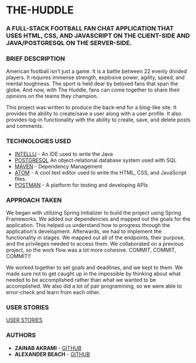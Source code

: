 # THE-HUDDLE

### A FULL-STACK FOOTBALL FAN CHAT APPLICATION THAT USES HTML, CSS, AND JAVASCRIPT ON THE CLIENT-SIDE AND JAVA/POSTGRESQL ON THE SERVER-SIDE.

### BRIEF DESCRIPTION

American football isn’t just a game. It is a battle between 22 evenly divided players. It requires immense strength, explosive power, agility, speed, and mental toughness. The sport is held dear by beloved fans that span the globe. And now, with The Huddle, fans can come together to share their opinions on the teams they champion.


This project was written to produce the back-end for a blog-like site. It provides the ability to create/save a user along with a user profile. It also provides log-in functionality with the ability to create, save, and delete posts and comments.


### TECHNOLOGIES USED
* [INTELLIJ](https://www.jetbrains.com/idea/) - An IDE used to write the Java
* [POSTGRESQL](https://www.postgresql.org) An object-relational database system used with SQL
* [MAVEN](https://maven.apache.org/) - Dependency Management 
* [ATOM](https://atom.io) - A cool text editor used to write the HTML, CSS, and JavaScript files.
* [POSTMAN](https://www.getpostman.com) - A platform for testing and developing APIs

### APPROACH TAKEN
We began with utilizing Spring Initializer to build the project using Spring Frameworks. We added our dependencies and mapped out the goals for the application. This helped us understand how to progress through the application's development. Afterwards, we had to implement the functionality in stages. We mapped out all of the endpoints, their purpose, and the privileges needed to access them. We collaborated on a previous project, so the work flow was a lot more cohesive. COMMIT, COMMIT, COMMIT!!

We worked together to set goals and deadlines, and we kept to them. We made sure not to get caught up in the impossible by thinking about what needed to be accomplished rather than what we wanted to be accomplished. We also did a lot of pair programming, so we were able to error-check and learn from each other.



### USER STORIES
[USER STORIES](https://docs.google.com/document/d/1tQ0M42U-i7CZ78qQF0Fsv2D8o2_AJXg62cdJCH9b0bQ/edit?usp=sharing)


### AUTHORS
* **ZAINAB AKRAMI** - [GITHUB](https://github.com/zainabakrami)
* **ALEXANDER BEACH** - [GITHUB](https://github.com/blackmetaldart)


